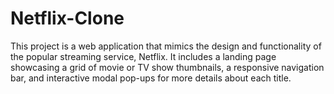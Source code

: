 # Netflix-Clone
This project is a web application that mimics the design and functionality of the popular streaming service, Netflix. It includes a landing page showcasing a grid of movie or TV show thumbnails, a responsive navigation bar, and interactive modal pop-ups for more details about each title.


